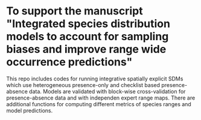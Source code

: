 # To support the manuscript "Integrated species distribution models to account for sampling biases and improve range wide occurrence predictions"

This repo includes codes for running integrative spatially explicit SDMs which use heterogeneous presence-only and checklist based presence-absence data. Models are validated with block-wise cross-validation for presence-absence data and with independen expert range maps. There are additional functions for computing different metrics of species ranges and model predictions.
